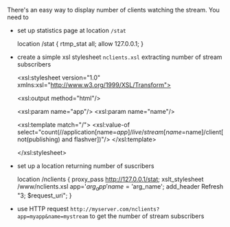 There's an easy way to display number of clients watching the stream. You need to

- set up statistics page at location `/stat`

    location /stat {
        rtmp_stat all;
        allow 127.0.0.1;
    }

- create a simple xsl stylesheet `nclients.xsl` extracting number of stream subscribers

    <xsl:stylesheet version="1.0" xmlns:xsl="http://www.w3.org/1999/XSL/Transform">

    <xsl:output method="html"/>

    <xsl:param name="app"/>
    <xsl:param name="name"/>

    <xsl:template match="/">
        <xsl:value-of select="count(//application[name=$app]/live/stream[name=$name]/client[not(publishing) and flashver])"/>
    </xsl:template>

    </xsl:stylesheet>

- set up a location returning number of suscribers

    location /nclients {
        proxy_pass http://127.0.0.1/stat;
        xslt_stylesheet /www/nclients.xsl app='$arg_app' name='$arg_name';
        add_header Refresh "3; $request_uri";
    }

- use HTTP request `http://myserver.com/nclients?app=myapp&name=mystream` to get the number of stream subscribers